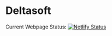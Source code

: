 # Deltasoft
Current Webpage Status:
[![Netlify Status](https://api.netlify.com/api/v1/badges/9ea8f201-6020-4c12-ac67-c2c6f35d7bcf/deploy-status)](https://app.netlify.com/sites/deltasoft-tools/deploys)
